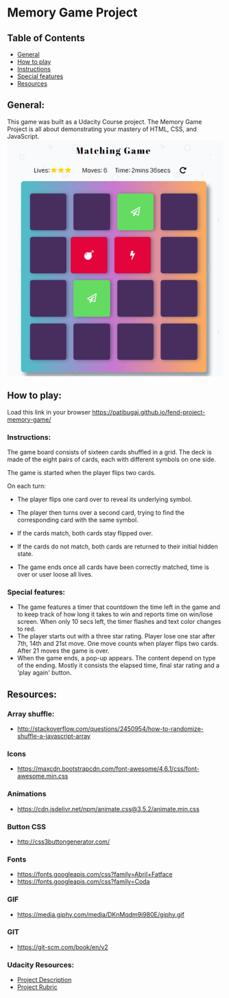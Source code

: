 # Memory Game Project

## Table of Contents

* [General](#general)
* [How to play](#how-to-play)
* [Instructions](#instructions)
* [Special features](#special-features)
* [Resources](#resources)

## General:

This game was built as a Udacity Course project. The Memory Game Project is all about demonstrating your mastery of HTML, CSS, and JavaScript.
![Game Screen](img/screen.png "screen")

## How to play:

Load this link in your browser https://patibugaj.github.io/fend-project-memory-game/

### Instructions:

The game board consists of sixteen cards shuffled in a grid. The deck is made of the eight pairs of cards, each with different symbols on one side.

The game is started when the player flips two cards.

On each turn:

- The player flips one card over to reveal its underlying symbol.
- The player then turns over a second card, trying to find the corresponding card with the same symbol.
- If the cards match, both cards stay flipped over.
- If the cards do not match, both cards are returned to their initial hidden state.

- The game ends once all cards have been correctly matched, time is over or user loose all lives.

### Special features:

- The game features a timer that countdown the time left in the game and to keep track of how long it takes to win and reports time on win/lose screen. When only 10 secs left, the timer flashes and text color changes to red.
- The player starts out with a three star rating. Player lose one star after 7th, 14th and 21st move. One move counts when player flips two cards. After 21 moves the game is over.
- When the game ends, a pop-up appears. The content depend on type of the ending. Mostly it consists the elapsed time, final star rating and a 'play again' button.

## Resources:

### Array shuffle:

- <http://stackoverflow.com/questions/2450954/how-to-randomize-shuffle-a-javascript-array>

### Icons

- <https://maxcdn.bootstrapcdn.com/font-awesome/4.6.1/css/font-awesome.min.css>

### Animations

- <https://cdn.jsdelivr.net/npm/animate.css@3.5.2/animate.min.css>

### Button CSS

- <http://css3buttongenerator.com/>

### Fonts

- <https://fonts.googleapis.com/css?family=Abril+Fatface>
- <https://fonts.googleapis.com/css?family=Coda>

### GIF

- <https://media.giphy.com/media/DKnMqdm9i980E/giphy.gif>

### GIT

- <https://git-scm.com/book/en/v2>

### Udacity Resources:

- [Project Description](https://classroom.udacity.com/nanodegrees/nd016beta/parts/45080fba-9129-4bd9-869f-548be080accf/modules/677caa06-55d6-444e-a853-08627c5516a7/lessons/4227cbf4-f6ce-4798-a7e5-b1ce3b9e7c33/concepts/0a38769e-8e23-4e3f-9482-d8d1aa80fbb6)
- [Project Rubric](https://review.udacity.com/#!/rubrics/591/view)
